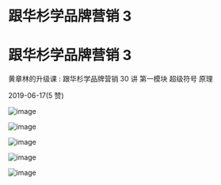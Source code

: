 # 跟华杉学品牌营销 3

# 跟华杉学品牌营销 3

黄章林的升级课 : 跟华杉学品牌营销 30 讲 第一模块 超级符号 原理

2019-06-17(5 赞)

![image](img/Image_035.png)

![image](img/Image_036.png)

![image](img/Image_037.png)

![image](img/Image_038.png)

![image](img/Image_039.png)